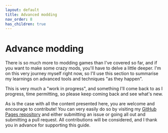 ```yaml
---
layout: default
title: Advanced modding
nav_order: 8
has_children: true
---
```


# Advance modding

There is so much more to modding games than I've covered so far, and if you want to make some crazy mods, you'll have to delve a little deeper. I'm on this very journey myself right now, so I'll use this section to summarise my learnings on advanced tools and techniques "as they happen".

This is very much a "work in progress", and something I'll come back to as I progress, time permitting, so please keep coming back and see what's new.

As is the case with all the content presented here, you are welcome and encourage to contribute! You can very easily do so by visiting my [GitHub Pages repository](https://github.com/mroshaw/mroshaw.github.io) and either submitting an issue or going all out and submitting a pull request. All contributions will be considered, and I thank you in advance for supporting this guide.
